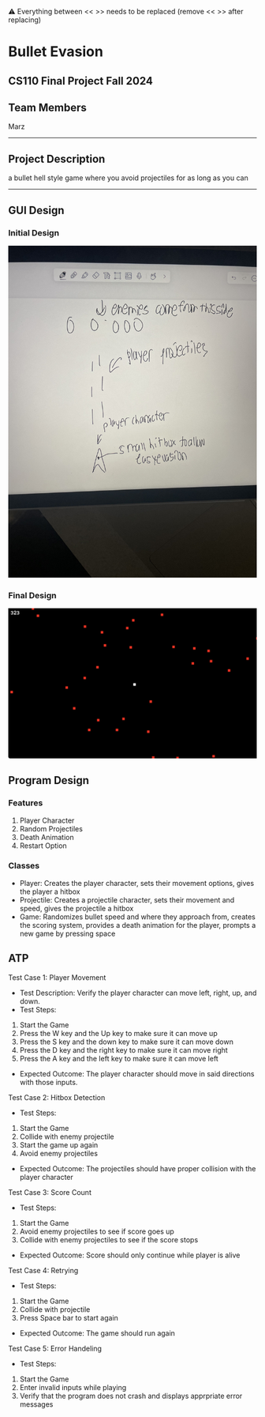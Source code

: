 
:warning: Everything between << >> needs to be replaced (remove << >> after replacing)

# Bullet Evasion
## CS110 Final Project  Fall 2024

## Team Members

 Marz 

***

## Project Description

a bullet hell style game where you avoid projectiles for as long as you can

***    

## GUI Design

### Initial Design

![initial gui](assets/gui.jpg)

### Final Design

![final gui](assets/finalgui.png)

## Program Design

### Features

1. Player Character
2. Random Projectiles
3. Death Animation
4. Restart Option


### Classes

- Player: Creates the player character, sets their movement options, gives the player a hitbox
- Projectile: Creates a projectile character, sets their movement and speed, gives the projectile a hitbox
- Game: Randomizes bullet speed and where they approach from, creates the scoring system, provides a death animation for the player, prompts a new game by pressing space 

## ATP
Test Case 1: Player Movement
- Test Description: Verify the player character can move left, right, up, and down.
- Test Steps:
1. Start the Game
2. Press the W key and the Up key to make sure it can move up
3. Press the S key and the down key to make sure it can move down
4. Press the D key and the right key to make sure it can move right
5. Press the A key and the left key to make sure it can move left
- Expected Outcome: The player character should move in said directions with those inputs.

Test Case 2: Hitbox Detection
- Test Steps:
1. Start the Game
2. Collide with enemy projectile
3. Start the game up again 
4. Avoid enemy projectiles
- Expected Outcome: The projectiles should have proper collision with the player character

Test Case 3: Score Count
- Test Steps:
1. Start the Game
2. Avoid enemy projectiles to see if score goes up
3. Collide with enemy projectiles to see if the score stops
- Expected Outcome: Score should only continue while player is alive

Test Case 4: Retrying
- Test Steps:
1. Start the Game
2. Collide with projectile
3. Press Space bar to start again
- Expected Outcome: The game should run again

Test Case 5: Error Handeling
- Test Steps:
1. Start the Game
2. Enter invalid inputs while playing
3. Verify that the program does not crash and displays apprpriate error messages


